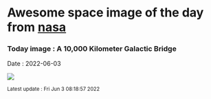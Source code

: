 
# Awesome space image of the day from [nasa](https://api.nasa.gov/)

### Today image : A 10,000 Kilometer Galactic Bridge

Date : 2022-06-03


![](https://apod.nasa.gov/apod/image/2206/Oudoux-and-Jeff-Graphy-with10000km_c.jpg)

<small>Latest update : Fri Jun  3 08:18:57 2022</small>


